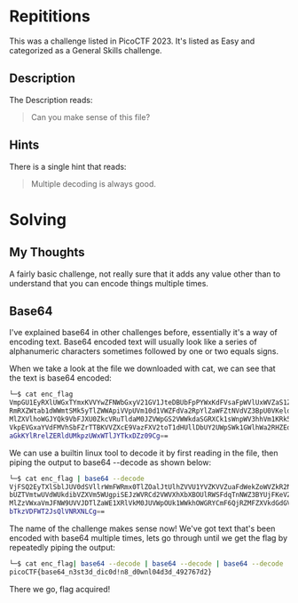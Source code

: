 # Repititions
This was a challenge listed in PicoCTF 2023.  It's listed as Easy and categorized as a General Skills challenge.

## Description
The Description reads:
> Can you make sense of this file?

## Hints
There is a single hint that reads:
> Multiple decoding is always good.

# Solving
## My Thoughts
A fairly basic challenge, not really sure that it adds any value other than to understand that you can encode things multiple times.

## Base64
I've explained base64 in other challenges before, essentially it's a way of encoding text.  Base64 encoded text will usually look like a series of alphanumeric characters sometimes followed by one or two equals signs.

When we take a look at the file we downloaded with cat, we can see that the text is base64 encoded:

``` bash
└─$ cat enc_flag
VmpGU1EyRXlUWGxTYmxKVVYwZFNWbGxyV21GV1JteDBUbFpPYWxKdFVsaFpWVlUxWVZaS1ZWWnVh
RmRXZWtab1dWWmtSMk5yTlZWWApiVVpUVm10d1VWZFdVa2RpYlZaWFZtNVdVZ3BpU0VKeldWUkNk
MlZXVlhoWGJYQk9VbFJXU0ZkcVRuTldaM0JZVWpGS2VWWkdaSGRXCk1sWnpWV3hhVm1KRk5XOVVW
VkpEVGxaYVdFMVhSbFZrTTBKVVZXcE9VazFXV2toT1dHUllDbUY2UWpSWk1GWlhWa2RHZEdWRlZs
aGkKYlRrelZERldUMkpzUWxWTlJYTkxDZz09Cg==
```

We can use a builtin linux tool to decode it by first reading in the file, then piping the output to base64 --decode as shown below:

``` bash
└─$ cat enc_flag | base64 --decode
VjFSQ2EyTXlSblJUV0dSVllrWmFWRmx0TlZOalJtUlhZVVU1YVZKVVZuaFdWekZoWVZkR2NrNVVX
bUZTVmtwUVdWUkdibVZXVm5WUgpiSEJzWVRCd2VWVXhXbXBOUlRWSFdqTnNWZ3BYUjFKeVZGZHdW
MlZzVWxaVmJFNW9UVVJDTlZaWE1XRlVkM0JUVWpOUk1WWkhOWGRYCmF6QjRZMFZXVkdGdGVFVlhi
bTkzVDFWT2JsQlVNRXNLCg==
```

The name of the challenge makes sense now! We've got text that's been encoded with base64 multiple times, lets go through until we get the flag by repeatedly piping the output:

``` bash
└─$ cat enc_flag| base64 --decode | base64 --decode | base64 --decode | base64 --decode | base64 --decode | base64 --decode
picoCTF{base64_n3st3d_dic0d!n8_d0wnl04d3d_492767d2}
```

There we go, flag acquired!
